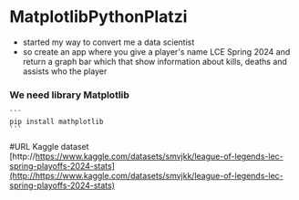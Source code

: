 # MatplotlibPythonPlatzi
- started my way to convert me a data scientist
- so create an app where you give a player's name  LCE Spring 2024 and return a graph bar which that show information about kills, deaths and assists who the player
### We need library Matplotlib
	```
	pip install mathplotlib
	```
#URL Kaggle dataset 
[http://https://www.kaggle.com/datasets/smvjkk/league-of-legends-lec-spring-playoffs-2024-stats](http://https://www.kaggle.com/datasets/smvjkk/league-of-legends-lec-spring-playoffs-2024-stats)
